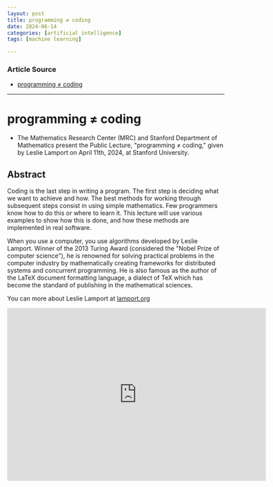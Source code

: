 ```yaml
---
layout: post
title: programming ≠ coding
date: 2024-06-14
categories: [artificial intelligence]
tags: [machine learning]

---
```


### Article Source


* [programming ≠ coding](https://www.youtube.com/watch?v=uyLy7Fu4FB4)

---


# programming ≠ coding

* The Mathematics Research Center (MRC) and Stanford Department of Mathematics present the Public Lecture, "programming ≠ coding," given by Leslie Lamport on April 11th, 2024, at Stanford University.

## Abstract

Coding is the last step in writing a program. The first step is deciding what we want to achieve and how. The best methods for working through subsequent steps consist in using simple mathematics. Few programmers know how to do this or where to learn it. This lecture will use various examples to show how this is done, and how these methods are implemented in real software.

When you use a computer, you use algorithms developed by Leslie Lamport. Winner of the 2013 Turing Award (considered the "Nobel Prize of computer science"), he is renowned for solving practical problems in the computer industry by mathematically creating frameworks for distributed systems and concurrent programming. He is also famous as the author of the LaTeX document formatting language, a dialect of TeX which has become the standard of publishing in the mathematical sciences.

You can more about Leslie Lamport at [lamport.org](lamport.org)

<iframe width="600" height="400" src="https://www.youtube.com/embed/uyLy7Fu4FB4?si=hjyb6JCxdVtz6sbF" title="YouTube video player" frameborder="0" allow="accelerometer; autoplay; clipboard-write; encrypted-media; gyroscope; picture-in-picture; web-share" referrerpolicy="strict-origin-when-cross-origin" allowfullscreen></iframe>